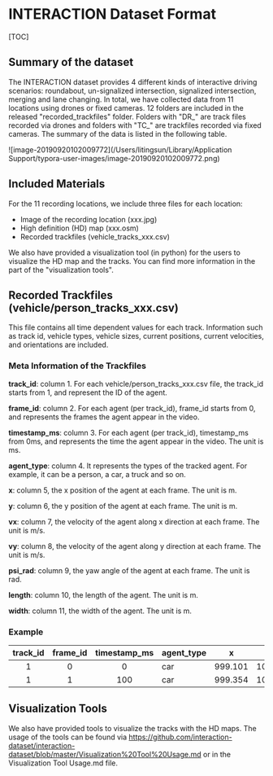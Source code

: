 # INTERACTION Dataset Format

[TOC]

## Summary of the dataset

The INTERACTION dataset provides 4 different kinds of interactive driving scenarios: roundabout, un-signalized intersection, signalized intersection, merging and lane changing. In total, we have collected data from 11 locations using drones or fixed cameras. 12 folders are included in the released "recorded_trackfiles" folder. Folders with \"DR\_\" are track files recorded via drones and folders with \"TC\_\" are trackfiles recorded via fixed cameras. The summary of the data is listed in the following table.

![image-20190920102009772](/Users/litingsun/Library/Application Support/typora-user-images/image-20190920102009772.png)



## Included Materials
For the 11 recording locations, we include three files for each location:

* Image of the recording location (xxx.jpg)
* High definition (HD) map (xxx.osm)
* Recorded trackfiles (vehicle_tracks_xxx.csv)

We also have provided a visualization tool (in python) for the users to visualize the HD map and the tracks. You can find more information in the part of the "visualization tools".

## Recorded Trackfiles (vehicle/person_tracks_xxx.csv)

This file contains all time dependent values for each track. Information such as track id, vehicle types, vehicle sizes, current positions, current velocities, and orientations are included.

### Meta Information of the Trackfiles

**track_id**: column 1. For each vehicle/person_tracks_xxx.csv file, the track_id starts from 1, and represent the ID of the agent.

**frame_id**: column 2. For each agent (per track_id), frame_id starts from 0, and represents the frames the agent appear in the video.

**timestamp_ms**: column 3. For each agent (per track_id), timestamp_ms from 0ms, and represents the time the agent appear in the video. The unit is ms.

**agent_type**: column 4. It represents the types of the tracked agent. For example, it can be a person, a car, a truck and so on.

**x**: column 5, the x position of the agent at each frame. The unit is m.

**y**: column 6, the y position of the agent at each frame. The unit is m.

**vx**: column 7, the velocity of the agent along x direction at each frame. The unit is m/s.

**vy**: column 8, the velocity of the agent along y direction at each frame. The unit is m/s.

**psi_rad**: column 9, the yaw angle of the agent at each frame. The unit is rad.

**length**: column 10, the length of the agent. The unit is m.

**width**: column 11, the width of the agent. The unit is m.

### Example

| track_id | frame_id | timestamp_ms | agent_type | x       | y        | vx     | vy    | psi_rad | length | width |
| :------: | :------: | :----------: | ---------- | ------- | -------- | ------ | ----- | ------- | ------ | ----- |
|    1     |    0     |      0       | car        | 999.101 | 1006.934 | -7.485 | 3.125 | 2.746   | 4      | 1.8   |
|    1     |    1     |     100      | car        | 999.354 | 1007.249 | -7.478 | 3.141 | 2.744   | 4      | 1.8   |



## Visualization Tools

We also have provided tools to visualize the tracks with the HD maps. The usage of the tools can be found via https://github.com/interaction-dataset/interaction-dataset/blob/master/Visualization%20Tool%20Usage.md or in the Visualization Tool Usage.md file.

